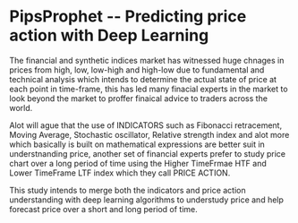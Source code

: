 # PipsProphet -- Predicting price action with Deep Learning

The financial and synthetic indices market has witnessed huge chnages in prices from high, low, low-high and high-low due to fundamental and technical analysis which intends to determine the actual state of price at each point in time-frame, this has led many finacial experts in the market to look beyond the market to proffer finaical advice to traders across the world.

Alot will ague that the use of INDICATORS such as Fibonacci retracement, Moving Average, Stochastic oscillator, Relative strength index and alot more which basically is built on mathematical expressions are better suit in understnanding price, another set of financial experts prefer to study price chart over a long period of time using the Higher TimeFrmae HTF and Lower TimeFrame LTF index which they call PRICE ACTION.

This study intends to merge both the indicators and price action understanding with deep learning algorithms to understudy price and help forecast price over a short and long period of time.
